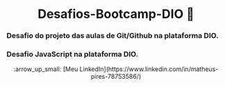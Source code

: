 # <center>**Desafios-Bootcamp-DIO**  :exploding_head:</center>

### Desafio do projeto das aulas de Git/Github na plataforma DIO.<br>
### Desafio JavaScript na plataforma DIO.<br>


<center>:arrow_up_small: [Meu LinkedIn](https://www.linkedin.com/in/matheus-pires-78753586/)</center>

